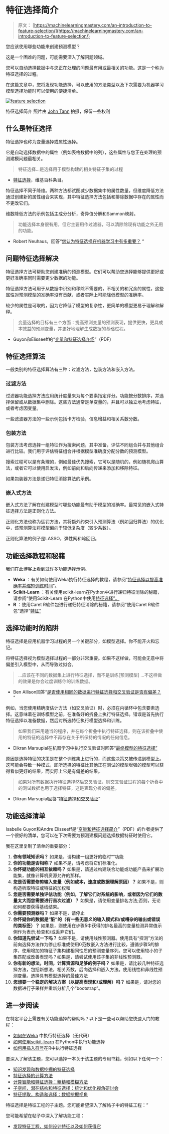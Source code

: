 # 特征选择简介

> 原文： [https://machinelearningmastery.com/an-introduction-to-feature-selection/](https://machinelearningmastery.com/an-introduction-to-feature-selection/)

您应该使用哪些功能来创建预测模型？

这是一个困难的问题，可能需要深入了解问题领域。

您可以自动选择数据中与您正在处理的问题最有用或最相关的功能。这是一个称为特征选择的过程。

在这篇文章中，您将发现功能选择，可以使用的方法类型以及下次需要为机器学习模型选择功能时可以使用的便捷清单。

[![feature selection](img/b625073b2a067d3091fb55f2b5a1dd59.jpg)](https://3qeqpr26caki16dnhd19sv6by6v-wpengine.netdna-ssl.com/wp-content/uploads/2014/10/feature-selection.jpg)

特征选择简介
照片由 [John Tann](https://www.flickr.com/photos/31031835@N08/6498604953) 拍摄，保留一些权利

## 什么是特征选择

特征选择也称为变量选择或属性选择。

它是自动选择数据中的属性（例如表格数据中的列），这些属性与您正在处理的预测建模问题最相关。

> 特征选择...是选择用于模型构建的相关特征子集的过程

- [特征选择](http://en.wikipedia.org/wiki/Feature_selection)，维基百科条目。

特征选择不同于降维。两种方法都试图减少数据集中的属性数量，但维度降低方法通过创建新的属性组合来实现，其中特征选择方法包括和排除数据中存在的属性而不更改它们。

维数降低方法的示例包括主成分分析，奇异值分解和Sammon映射。

> 功能选择本身很有用，但它主要用作过滤器，可以清除除现有功能之外无用的功能。

- Robert Neuhaus，回答“[您认为特征选择在机器学习中有多重要？](http://www.quora.com/How-valuable-do-you-think-feature-selection-is-in-machine-learning-Which-do-you-think-improves-accuracy-more-feature-selection-or-feature-engineering) “

## 问题特征选择解决

特征选择方法可帮助您创建准确的预测模型。它们可以帮助您选择能够提供更好或更好准确率同时需要更少数据的功能。

特征选择方法可用于从数据中识别和移除不需要的，不相关的和冗余的属性，这些属性对预测模型的准确率没有贡献，或者实际上可能降低模型的准确率。

较少的属性是可取的，因为它降低了模型的复杂性，更简单的模型更易于理解和解释。

> 变量选择的目标有三个方面：提高预测变量的预测表现，提供更快，更具成本效益的预测变量，并更好地理解生成数据的基础过程。

- Guyon和Elisseeff的“[变量和特征选择介绍](http://jmlr.csail.mit.edu/papers/volume3/guyon03a/guyon03a.pdf)”（PDF）

## 特征选择算法

一般类别的特征选择算法有三种：过滤方法，包装方法和嵌入方法。

### 过滤方法

过滤器功能选择方法应用统计度量来为每个要素指定评分。功能按分数排序，并选择保留或从数据集中删除。这些方法通常是单变量的，并且可以独立地考虑特征，或者考虑因变量。

一些滤波器方法的一些示例包括卡方检验，信息增益和相关系数分数。

### 包装方法

包装方法考虑选择一组特征作为搜索问题，其中准备，评估不同组合并与其他组合进行比较。我们用于评估特征组合并根据模型准确度分配分数的预测模型。

搜索过程可以是有条理的，例如最佳优先搜索，它可以是随机的，例如随机爬山算法，或者它可以使用启发法，例如前向和后向传递来添加和移除特征。

如果包装器方法是递归特征消除算法的示例。

### 嵌入式方法

嵌入式方法了解在创建模型时哪些功能最有助于模型的准确率。最常见的嵌入式特征选择方法是正则化方法。

正则化方法也称为惩罚方法，其将额外约束引入预测算法（例如回归算法）的优化中，该预测算法将模型偏向于较低复杂度（较少系数）。

正则化算法的例子是LASSO，弹性网和岭回归。

## 功能选择教程和秘籍

我们在此博客上看到过许多功能选择示例。

*   **Weka** ：有关如何使用Weka执行特征选择的教程，请参阅“[特征选择以提高准确率并缩短训练时间](http://machinelearningmastery.com/feature-selection-to-improve-accuracy-and-decrease-training-time/ "Feature Selection to Improve Accuracy and Decrease Training Time")”。
*   **Scikit-Learn** ：有关使用scikit-learn在Python中进行递归特征消除的秘籍，请参阅“使用Scikit-Learn 在Python中使用[特征选择”。](http://machinelearningmastery.com/feature-selection-in-python-with-scikit-learn/ "Feature Selection in Python with Scikit-Learn")
*   **R** ：使用Caret R软件包进行递归特征消除的秘籍，请参阅“使用Caret R软件包”选择“[特征”](http://machinelearningmastery.com/feature-selection-with-the-caret-r-package/ "Feature Selection with the Caret R Package")

## 选择功能时的陷阱

特征选择是应用机器学习过程的另一个关键部分，如模型选择。你不能开火和忘记。

将特征选择视为模型选择过程的一部分非常重要。如果不这样做，可能会无意中将偏差引入模型中，从而导致过拟合。

> ...应该在不同的数据集上进行特征选择，而不是训练[预测模型] ...不这样做的效果是你会过度训练你的训练数据。

- Ben Allison回答“[是否使用相同的数据进行特征选择和交叉验证是否有偏差？](http://stats.stackexchange.com/questions/40576/is-using-the-same-data-for-feature-selection-and-cross-validation-biased-or-not) “

例如，当您使用精确度估计方法（如交叉验证）时，必须在内循环中包含要素选择。这意味着在训练模型之前，在准备好的折叠上执行特征选择。错误是首先执行特征选择以准备数据，然后对所选特征执行模型选择和训练。

> 如果我们采用适当的程序，并在每个折叠中执行特征选择，则在该折叠中使用的特征的选择中不再存在关于所保持的情况的任何信息。

- Dikran Marsupial在机器学习中执行交叉验证时回答“[最终模型的特征选择”](http://stats.stackexchange.com/questions/2306/feature-selection-for-final-model-when-performing-cross-validation-in-machine)

原因是选择特征的决策是在整个训练集上进行的，而这些决策又被传递到模型上。这可能会导致一种模式，即所选择的特征比其他正在测试的模型增强的模型可以获得看似更好的结果，而实际上它是有偏差的结果。

> 如果对所有数据执行特征选择然后交叉验证，则交叉验证过程的每个折叠中的测试数据也用于选择特征，这是表现分析的偏差。

- Dikran Marsupial回答“[特征选择和交叉验证](http://stats.stackexchange.com/questions/27750/feature-selection-and-cross-validation)”

## 功能选择清单

Isabelle Guyon和Andre Elisseeff是“[变量和特征选择简介](http://jmlr.csail.mit.edu/papers/volume3/guyon03a/guyon03a.pdf)”（PDF）的作者提供了一个很好的清单，您可以在下次需要为预测建模问题选择数据特征时使用它。

我在这里复制了清单的重要部分：

1.  **你有领域知识吗？** 如果是，请构建一组更好的临时“”功能
2.  **你的功能是否相称？** 如果不是，请考虑将它们标准化。
3.  **你怀疑功能的相互依赖吗？** 如果是，请通过构建联合功能或功能产品来扩展功能集，就像计算机资源允许的那样。
4.  **您是否需要修剪输入变量（例如成本，速度或数据理解原因）？** 如果不是，则构造析取特征或特征的加权和
5.  **您是否需要单独评估功能（例如，了解它们对系统的影响，或者因为它们的数量太大而您需要进行首次过滤）？** 如果是，请使用变量排名方法;否则，无论如何都要获得基线结果。
6.  **你需要预测器吗？** 如果不是，请停止
7.  **你怀疑你的数据是“脏”的（有一些无意义的输入模式和/或嘈杂的输出或错误的类标签）？** 如果是，则使用在步骤5中获得的排名最高的变量检测异常值示例作为表示;检查和/或丢弃它们。
8.  **你知道先尝试一下吗？** 如果不是，请使用线性预测器。使用具有“探测”方法的前向选择方法作为停止标准或使用0范数嵌入方法进行比较，遵循步骤5的排序，使用增加的特征子集构建相同性质的预测变量序列。您可以使用较小的子集匹配或改善表现吗？如果是，请尝试使用该子集的非线性预测器。
9.  **你有新的想法，时间，计算资源和足够的例子吗？** 如果是，请比较几种特征选择方法，包括新想法，相关系数，后向选择和嵌入方法。使用线性和非线性预测变量。选择具有模型选择的最佳方法
10.  **您想要一个稳定的解决方案（以提高表现和/或理解）吗？** 如果是，请对您的数据进行子采样并重新分析几个“bootstrap”。

## 进一步阅读

在特定平台上需要有关功能选择的帮助吗？以下是一些可以帮助您快速入门的教程：

*   [如何在Weka](http://machinelearningmastery.com/perform-feature-selection-machine-learning-data-weka/) 中执行特征选择（无代码）
*   [如何使用scikit-learn](http://machinelearningmastery.com/feature-selection-machine-learning-python/) 在Python中执行功能选择
*   [如何用插入符号](http://machinelearningmastery.com/feature-selection-with-the-caret-r-package/)在R中执行特征选择

要深入了解该主题，您可以选择一本关于该主题的专用书籍，例如以下任何一个：

*   [知识发现和数据挖掘的特征选择](http://www.amazon.com/dp/079238198X?tag=inspiredalgor-20)
*   [特征选择的计算方法](http://www.amazon.com/dp/1584888784?tag=inspiredalgor-20)
*   [计算智能和特征选择：粗糙和模糊方法](http://www.amazon.com/dp/0470229756?tag=inspiredalgor-20)
*   [子空间，潜在结构和特征选择：统计和优化视角研讨会](http://www.amazon.com/dp/3540341374?tag=inspiredalgor-20)
*   [特征提取，构造和选择：数据挖掘视角](http://www.amazon.com/dp/0792381963?tag=inspiredalgor-20)

特征选择是特征工程的子主题。您可能希望深入了解帖子中的特征工程：“

您可能希望在帖子中深入了解功能工程：

*   [发现特征工程，如何设计特征以及如何获得它](http://machinelearningmastery.com/discover-feature-engineering-how-to-engineer-features-and-how-to-get-good-at-it/ "Discover Feature Engineering, How to Engineer Features and How to Get Good at It")